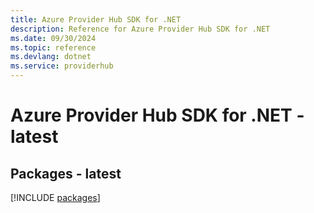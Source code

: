 ```yaml
---
title: Azure Provider Hub SDK for .NET
description: Reference for Azure Provider Hub SDK for .NET
ms.date: 09/30/2024
ms.topic: reference
ms.devlang: dotnet
ms.service: providerhub
---
```

# Azure Provider Hub SDK for .NET - latest
## Packages - latest
[!INCLUDE [packages](provider-hub-index.md)]